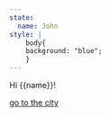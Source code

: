 ```yaml
---
state:
  name: John
style: |
	body{
	background: "blue";
	}
---
```


Hi {{name}}!

[go to the city](city)